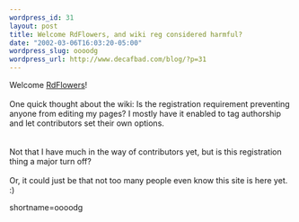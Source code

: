 ```yaml
--- 
wordpress_id: 31
layout: post
title: Welcome RdFlowers, and wiki reg considered harmful?
date: "2002-03-06T16:03:20-05:00"
wordpress_slug: oooodg
wordpress_url: http://www.decafbad.com/blog/?p=31
---
```

Welcome <a href="http://www.decafbad.com/twiki/bin/view/Main/RdFlowers">RdFlowers</a>!
<br /><br />
One quick thought about the wiki: Is the registration requirement preventing anyone from editing my pages?  I mostly have it enabled to tag authorship and let contributors set their own options.  
<br /><br />
Not that I have much in the way of contributors yet, but is this registration thing a major turn off?
<br /><br />
Or, it could just be that not too many people even know this site is here yet. :)
<!--more-->
shortname=oooodg
